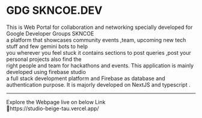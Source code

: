 # GDG SKNCOE.DEV

This is Web Portal for collaboration and networking specially developed for Google Developer Groups SKNCOE <br>a platform  that showcases community events ,team, upcoming new tech stuff and  few gemini bots to help<br>you wherever you feel stuck it contains sections to post queries ,post your personal projects also find the <br>right people and team for hackathons and events.
This application is mainly developed using firebase studio <br>a full stack development platform and Firebase as database and authentication purpose.
It is majorly developed on NextJS and typescript .
<hr>
Explore the Webpage live on below Link<br>
🔗https://studio-beige-tau.vercel.app/
